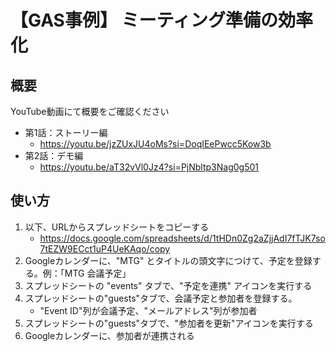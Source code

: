 # 【GAS事例】 ミーティング準備の効率化

## 概要

YouTube動画にて概要をご確認ください

- 第1話：ストーリー編
    - https://youtu.be/jzZUxJU4oMs?si=DoqIEePwcc5Kow3b
- 第2話：デモ編
    - https://youtu.be/aT32vVl0Jz4?si=PjNbltp3Nag0g501

## 使い方

1. 以下、URLからスプレッドシートをコピーする
    - https://docs.google.com/spreadsheets/d/1tHDn0Zg2aZjjAdI7fTJK7so7tEZW9ECct1uP4UeKAqo/copy
3. Googleカレンダーに、"MTG" とタイトルの頭文字につけて、予定を登録する。例：「MTG 会議予定」
4. スプレッドシートの "events" タブで、"予定を連携" アイコンを実行する
5. スプレッドシートの"guests"タブで、会議予定と参加者を登録する。
    - "Event ID"列が会議予定、"メールアドレス"列が参加者
6. スプレッドシートの"guests"タブで、"参加者を更新"アイコンを実行する
7. Googleカレンダーに、参加者が連携される
